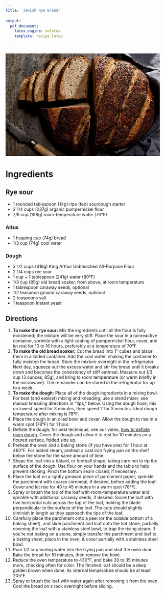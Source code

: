 ```yaml
---
title: 'Jewish Rye Bread'

output: 
  pdf_document:
    latex_engine: xelatex
    template: recipe.latex
    
---
```


![](Jewish%20Rye%20Bread/Untitled.png)

# Ingredients

## **Rye sour**

- 1 rounded tablespoon (14g) ripe (fed) sourdough starter
- 2 1/4 cups (237g) organic pumpernickel flour
- 7/8 cup (198g) room-temperature water (70°F)

### Altus

- 1 heaping cup (74g) bread
- 1/3 cup (74g) cool water

### **Dough**

- 3 1/2 cups (418g) King Arthur Unbleached All-Purpose Flour
- 2 1/4 cups rye sour
- 1 cup + 1 tablespoon (241g) water (80°F)
- 1/3 cup (85g) old bread soaker, from above, at room temperature
- 1 tablespoon caraway seeds, optional
- 1/2 teaspoon ground caraway seeds, optional
- 2 teaspoons salt
- 1 teaspoon instant yeast

## Directions

1. **To make the rye sour:** Mix the ingredients until all the flour is fully moistened; the mixture will be very stiff. Place the sour in a nonreactive container, sprinkle with a light coating of pumpernickel flour, cover, and let rest for 13 to 16 hours, preferably at a temperature of 70°F.
2. **To make the old bread soaker:** Cut the bread into 1" cubes and place them in a lidded container. Add the cool water, shaking the container to fully moisten the bread. Store the mixture overnight in the refrigerator. Next day, squeeze out the excess water and stir the bread until it breaks down and becomes the consistency of stiff oatmeal. Measure out 1/3 cup (3 ounces, 85g), and bring to room temperature (or warm briefly in the microwave). The remainder can be stored in the refrigerator for up to a week.
3. **To make the dough:** Place all of the dough ingredients in a mixing bowl. For best (and easiest) mixing and kneading, use a stand mixer; see manual kneading directions in "tips," below. Using the dough hook, mix on lowest speed for 3 minutes, then speed 2 for 3 minutes. Ideal dough temperature after mixing is 78°F.
4. Place the dough in an oiled bowl and cover. Allow the dough to rise in a warm spot (78°F) for 1 hour.
5. Deflate the dough; for best technique, see our video, [how to deflate risen dough.](https://www.kingarthurflour.com/videos/how-to-deflate-risen-dough) Cover the dough and allow it to rest for 10 minutes on a floured surface, folded side up.
6. Preheat the oven and a baking stone (if you have one) for 1 hour at 460°F. For added steam, preheat a cast iron frying pan on the shelf below the stone for the same amount of time.
7. Shape the loaf into a bâtard, or football shape, taking care not to rip the surface of the dough. Use flour on your hands and the table to help prevent sticking. Pinch the bottom seam closed, if necessary.
8. Place the loaf on a lightly greased piece of parchment paper; sprinkle the parchment with coarse cornmeal, if desired, before adding the loaf. Cover and let rise for 40 to 45 minutes in a warm spot (78°F).
9. Spray or brush the top of the loaf with room-temperature water and sprinkle with additional caraway seeds, if desired. Score the loaf with five horizontal cuts across the top of the loaf, holding the blade perpendicular to the surface of the loaf. The cuts should slightly diminish in length as they approach the tips of the loaf.
10. Carefully place the parchment onto a peel (or the outside bottom of a baking sheet), and slide parchment and loaf onto the hot stone, partially covering the loaf with a stainless steel bowl, to trap the rising steam. If you're not baking on a stone, simply transfer the parchment and loaf to a baking sheet, place in the oven, & cover partially with a stainless steel bowl.
11. Pour 1/2 cup boiling water into the frying pan and shut the oven door. Bake the bread for 10 minutes, then remove the bowl.
12. Reduce the oven temperature to 430°F, and bake 30 to 35 minutes more, checking often for color. The finished loaf should be a deep golden brown when done; its internal temperature should be at least 205°F.
13. Spray or brush the loaf with water again after removing it from the oven. Cool the bread on a rack overnight before slicing.
